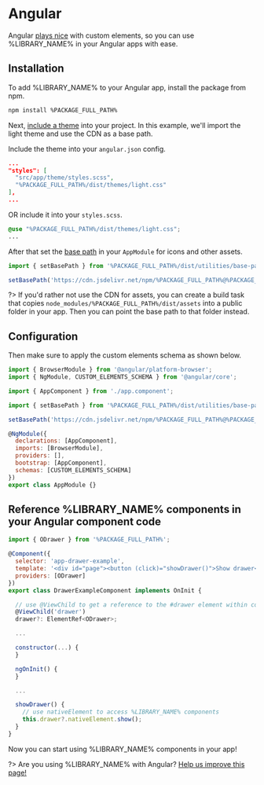 # Angular

Angular [plays nice](https://custom-elements-everywhere.com/#angular) with custom elements, so you can use %LIBRARY_NAME% in your Angular apps with ease.

## Installation

To add %LIBRARY_NAME% to your Angular app, install the package from npm.

```bash
npm install %PACKAGE_FULL_PATH%
```

Next, [include a theme](/getting-started/themes) into your project. In this example, we'll import the light theme and use the CDN as a base path.

Include the theme into your `angular.json` config.

```json
...
"styles": [
  "src/app/theme/styles.scss",
  "%PACKAGE_FULL_PATH%/dist/themes/light.css"
],
...
```

OR
include it into your `styles.scss`.

```scss
@use "%PACKAGE_FULL_PATH%/dist/themes/light.css";
...
```

After that set the [base path](/getting-started/installation#setting-the-base-path) in your `AppModule` for icons and other assets.

```jsx
import { setBasePath } from '%PACKAGE_FULL_PATH%/dist/utilities/base-path';

setBasePath('https://cdn.jsdelivr.net/npm/%PACKAGE_FULL_PATH%@%PACKAGE_VERSION%/dist/');
```

?> If you'd rather not use the CDN for assets, you can create a build task that copies `node_modules/%PACKAGE_FULL_PATH%/dist/assets` into a public folder in your app. Then you can point the base path to that folder instead.

## Configuration

Then make sure to apply the custom elements schema as shown below.

```js
import { BrowserModule } from '@angular/platform-browser';
import { NgModule, CUSTOM_ELEMENTS_SCHEMA } from '@angular/core';

import { AppComponent } from './app.component';

import { setBasePath } from '%PACKAGE_FULL_PATH%/dist/utilities/base-path';

setBasePath('https://cdn.jsdelivr.net/npm/%PACKAGE_FULL_PATH%@%PACKAGE_VERSION%/dist/');

@NgModule({
  declarations: [AppComponent],
  imports: [BrowserModule],
  providers: [],
  bootstrap: [AppComponent],
  schemas: [CUSTOM_ELEMENTS_SCHEMA]
})
export class AppModule {}
```

## Reference %LIBRARY_NAME% components in your Angular component code

```js
import { ODrawer } from '%PACKAGE_FULL_PATH%';

@Component({
  selector: 'app-drawer-example',
  template: '<div id="page"><button (click)="showDrawer()">Show drawer</button><o-drawer #drawer label="Drawer" class="drawer-focus" style="--size: 50vw"><p>Drawer content</p></o-drawer></div>',
  providers: [ODrawer]
})
export class DrawerExampleComponent implements OnInit {

  // use @ViewChild to get a reference to the #drawer element within component template
  @ViewChild('drawer')
  drawer?: ElementRef<ODrawer>;

  ...

  constructor(...) {
  }

  ngOnInit() {
  }

  ...

  showDrawer() {
    // use nativeElement to access %LIBRARY_NAME% components
    this.drawer?.nativeElement.show();
  }
}
```

Now you can start using %LIBRARY_NAME% components in your app!

?> Are you using %LIBRARY_NAME% with Angular? [Help us improve this page!](%REPO_URL%/blob/next/docs/frameworks/angular.md)
